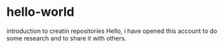 # hello-world
introduction to creatin repositories
Hello, i have opened this account to do some research and to share it with others.
